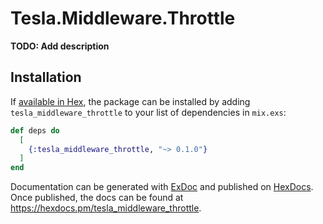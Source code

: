 # Tesla.Middleware.Throttle

**TODO: Add description**

## Installation

If [available in Hex](https://hex.pm/docs/publish), the package can be installed
by adding `tesla_middleware_throttle` to your list of dependencies in `mix.exs`:

```elixir
def deps do
  [
    {:tesla_middleware_throttle, "~> 0.1.0"}
  ]
end
```

Documentation can be generated with [ExDoc](https://github.com/elixir-lang/ex_doc)
and published on [HexDocs](https://hexdocs.pm). Once published, the docs can
be found at <https://hexdocs.pm/tesla_middleware_throttle>.

